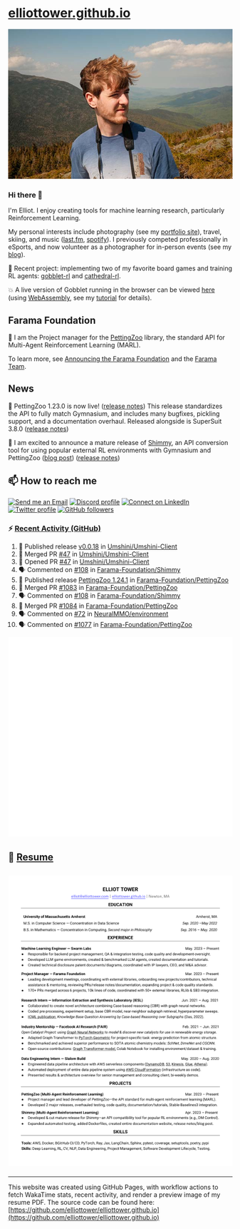 # [elliottower.github.io](https://github.com/elliottower/elliottower.github.io)

[![A wild Elliot on Mt Washington](https://raw.githubusercontent.com/elliottower/elliottower.github.io/main/src/jpg/DSCF7539-600px.jpg?raw=true)](https://raw.githubusercontent.com/elliottower/elliottower.github.io/main/src/jpg/DSCF7539.jpg?raw=true)

### Hi there 👋

I'm Elliot. I enjoy creating tools for machine learning research, particularly Reinforcement Learning.

My personal interests include photography (see my [portfolio site](https://www.elliottower.com/)), travel, skiing, and music ([last.fm](https://www.last.fm/user/ajsdlfkwer), [spotify](https://open.spotify.com/user/12132818380)). I previously competed professionally in eSports, and now volunteer as a photographer for in-person events (see my [blog](https://www.elliottower.com/stories/?category=events)).

🤖 Recent project: implementing two of my favorite board games and training RL agents: [gobblet-rl](https://github.com/elliottower/gobblet-rl) and [cathedral-rl](https://github.com/elliottower/cathedral-rl). 

💥 A live version of Gobblet running in the browser can be viewed [here](https://elliottower.github.io/gobblet-rl/) (using [WebAssembly](https://webassembly.org/), see my [tutorial](https://github.com/elliottower/gobblet-rl/blob/main/tutorials/WebAssembly/web_assembly.md) for details).

## Farama Foundation

🚀 I am the Project manager for the [PettingZoo](https://github.com/Farama-Foundation/PettingZoo) library, the standard API for Multi-Agent Reinforcement Learning (MARL). 

To learn more, see [Announcing the Farama Foundation](https://farama.org/Announcing-The-Farama-Foundation) and the [Farama Team](https://farama.org/team).

## News

🎉 PettingZoo 1.23.0 is now live! ([release notes](https://github.com/Farama-Foundation/PettingZoo/releases/tag/1.23.0)) This release standardizes the API to fully match Gymnasium, and includes many bugfixes, pickling support, and a documentation overhaul. Released alongside is SuperSuit 3.8.0 ([release notes](https://github.com/Farama-Foundation/SuperSuit/releases/tag/3.8.0)) 

<!-- ![GitHub Release Date](https://img.shields.io/github/release-date/Farama-Foundation/PettingZoo) -->

🎉 I am excited to announce a mature release of [Shimmy](https://github.com/Farama-Foundation/Shimmy), an API conversion tool for using popular external RL environments with Gymnasium and PettingZoo ([blog post](https://farama.org/Announcing-Shimmy)) ([release notes](https://github.com/Farama-Foundation/Shimmy/releases/tag/v1.0.0)) 

## 📫 How to reach me

 [![Send me an Email](https://img.shields.io/badge/email-elliot%40elliottower.com-blue)](mailto:elliot@elliottower.com)
 [![Discord profile](https://img.shields.io/badge/Discord-7289DA?style=flat&logo=discord&logoColor=white)](https://discord.com/users/83091537923145728)
 [![Connect on LinkedIn](https://img.shields.io/badge/--linkedin?label=LinkedIn&logo=LinkedIn&style=social)](https://www.linkedin.com/in/elliot-tower)
 [![Twitter profile](https://img.shields.io/twitter/follow/elliottower?style=social)](https://twitter.com/ElliotTower/)
 [![GitHub followers](https://img.shields.io/github/followers/elliottower?style=social)](https://github.com/elliottower/)

### ⚡ [Recent Activity (GitHub)](https://github.com/elliottower)

<!--START_SECTION:activity-->
1. 🚀 Published release [v0.0.18](https://github.com/Umshini/Umshini-Client/releases/tag/v0.0.18) in [Umshini/Umshini-Client](https://github.com/Umshini/Umshini-Client)
2. 🎉 Merged PR [#47](https://github.com/Umshini/Umshini-Client/pull/47) in [Umshini/Umshini-Client](https://github.com/Umshini/Umshini-Client)
3. 💪 Opened PR [#47](https://github.com/Umshini/Umshini-Client/pull/47) in [Umshini/Umshini-Client](https://github.com/Umshini/Umshini-Client)
4. 🗣 Commented on [#108](https://github.com/Farama-Foundation/Shimmy/pull/108#issuecomment-1704626894) in [Farama-Foundation/Shimmy](https://github.com/Farama-Foundation/Shimmy)
5. 🚀 Published release [PettingZoo 1.24.1](https://github.com/Farama-Foundation/PettingZoo/releases/tag/1.24.1) in [Farama-Foundation/PettingZoo](https://github.com/Farama-Foundation/PettingZoo)
6. 🎉 Merged PR [#1083](https://github.com/Farama-Foundation/PettingZoo/pull/1083) in [Farama-Foundation/PettingZoo](https://github.com/Farama-Foundation/PettingZoo)
7. 🗣 Commented on [#108](https://github.com/Farama-Foundation/Shimmy/pull/108#issuecomment-1704602221) in [Farama-Foundation/Shimmy](https://github.com/Farama-Foundation/Shimmy)
8. 🎉 Merged PR [#1084](https://github.com/Farama-Foundation/PettingZoo/pull/1084) in [Farama-Foundation/PettingZoo](https://github.com/Farama-Foundation/PettingZoo)
9. 🗣 Commented on [#72](https://github.com/NeuralMMO/environment/issues/72#issuecomment-1704592754) in [NeuralMMO/environment](https://github.com/NeuralMMO/environment)
10. 🗣 Commented on [#1077](https://github.com/Farama-Foundation/PettingZoo/pull/1077#issuecomment-1703898590) in [Farama-Foundation/PettingZoo](https://github.com/Farama-Foundation/PettingZoo)
<!--END_SECTION:activity-->


<picture>
  <a href="https://metrics.lecoq.io/insights?user=elliottower">
   <img src="/github-metrics.svg" alt="Metrics">
  </a>
</picture>

## 📄 [Resume](https://elliottower.github.io/src/pdf/resume.pdf)

<!-- PDF-TO-MARKDOWN:START -->
![Page 1](src/png/page1.png "Page 1")
---
<!-- PDF-TO-MARKDOWN:END -->

----

This website was created using GitHub Pages, with workflow actions to fetch WakaTime stats, recent activity, and render a preview image of my resume PDF. The source code can be found here: [https://github.com/elliottower/elliottower.github.io](https://github.com/elliottower/elliottower.github.io)
